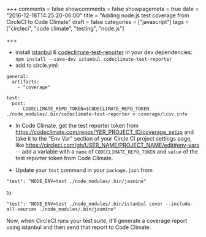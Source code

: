 +++
comments = false
showcomments = false
showpagemeta = true
date = "2016-12-18T14:25:20-06:00"
title = "Adding node.js test coverage from CircleCI to Code Climate"
draft = false
categories = ["javascript"]
tags = ["circleci", "code climate", "testing", "node.js"]

+++

- install [istanbul](https://github.com/gotwarlost/istanbul) & [codeclimate-test-reporter](https://github.com/codeclimate/javascript-test-reporter) in your dev dependencies: `npm install --save-dev istanbul codeclimate-test-reporter`
- add to circle.yml:

```
general:
  artifacts:
    - "coverage"

test:
  post:
    - CODECLIMATE_REPO_TOKEN=$CODECLIMATE_REPO_TOKEN ./node_modules/.bin/codeclimate-test-reporter < coverage/lcov.info
``` 

- In Code Climate, get the test reporter token from https://codeclimate.com/repos/YER_PROJECT_ID/coverage_setup and take it to the "Env Var" section of your Circle CI project settings page, like https://circleci.com/gh/USER_NAME/PROJECT_NAME/edit#env-vars -- add a variable with a `name` of `CODECLIMATE_REPO_TOKEN` and `value` of the test reporter token from Code Climate.

- Update your `test` command in your `package.json` from

```
"test": "NODE_ENV=test ./node_modules/.bin/jasmine"
```
to

```
"test": "NODE_ENV=test ./node_modules/.bin/istanbul cover --include-all-sources ./node_modules/.bin/jasmine"
```

Now, when CircleCI runs your test suite, it'll generate a coverage report using istanbul and then send that report to Code Climate.
